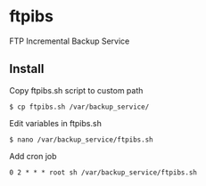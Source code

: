 # ftpibs
FTP Incremental Backup Service

## Install

Copy ftpibs.sh script to custom path
```
$ cp ftpibs.sh /var/backup_service/
```

Edit variables in ftpibs.sh
```
$ nano /var/backup_service/ftpibs.sh
```

Add cron job
```
0 2 * * * root sh /var/backup_service/ftpibs.sh
```

